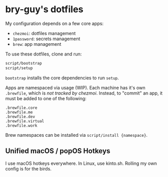 # bry-guy's dotfiles

My configuration depends on a few core apps:
- `chezmoi`: dotfiles management
- `1password`: secrets management
- `brew`: app management

To use these dotfiles, clone and run:
```sh
script/bootstrap
script/setup
```

`bootstrap` installs the core dependencies to run `setup`.

Apps are namespaced via usage (WIP). Each machine has it's own `.brewfile`, which is *not tracked by chezmoi*. Instead, to "commit" an app, it must be added to one of the following:
```
.brewfile.core
.brewfile.me
.brewfile.dev
.brewfile.virtual
.brewfile.work
```

Brew namespaces can be installed via `script/install {namespace}`.

## Unified macOS / popOS Hotkeys

I use macOS hotkeys everywhere. In Linux, use kinto.sh. Rolling my own config is for the birds.

